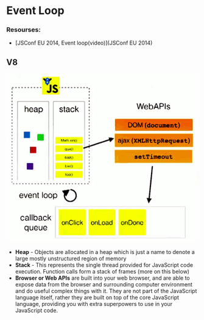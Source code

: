 # Event Loop 

### Resourses:
* [JSConf EU 2014, Event loop(video)](JSConf EU 2014)

## V8
![Event loop](https://github.com/purumvisum/interview/blob/master/theoretical-basis/event-loop/event-loop.png)
* **Heap** - Objects are allocated in a heap which is just a name to denote a large mostly unstructured region of memory
* **Stack** - This represents the single thread provided for JavaScript code execution. 
    Function calls form a stack of frames (more on this below)
* **Browser or Web APIs** are built into your web browser, and are able to expose data from 
the browser and surrounding computer environment and do useful complex things with it. They are not part of the JavaScript language itself, rather they are built on top of the core JavaScript language,
 providing you with extra superpowers to use in your JavaScript code.
